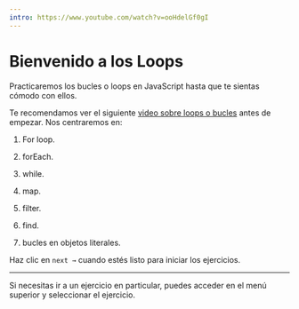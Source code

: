 ```yaml
---
intro: https://www.youtube.com/watch?v=ooHdelGf0gI
---
```



# Bienvenido a los Loops

Practicaremos los bucles o loops en JavaScript hasta que te sientas cómodo con ellos.  

Te recomendamos ver el siguiente [video sobre loops o bucles](https://www.youtube.com/watch?v=U3ZlQSOcOI0) antes de empezar. Nos centraremos en:

1. For loop.

2. forEach.

3. while.

4. map.

5. filter.

6. find.

7. bucles en objetos literales.

Haz clic en `next →` cuando estés listo para iniciar los ejercicios.


***
Si necesitas ir a un ejercicio en particular, puedes acceder en el menú superior y seleccionar el ejercicio.
